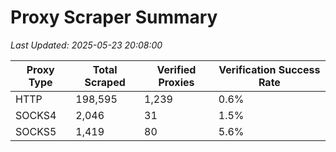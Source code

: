 # Proxy Scraper Summary

_Last Updated: 2025-05-23 20:08:00_

| Proxy Type | Total Scraped | Verified Proxies | Verification Success Rate |
|------------|--------------|------------------|--------------------------|
| HTTP | 198,595 | 1,239 | 0.6% |
| SOCKS4 | 2,046 | 31 | 1.5% |
| SOCKS5 | 1,419 | 80 | 5.6% |
